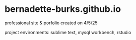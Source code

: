 # bernadette-burks.github.io

professional site & porfolio
created on 4/5/25

project environments: sublime text, mysql workbench, rstudio
